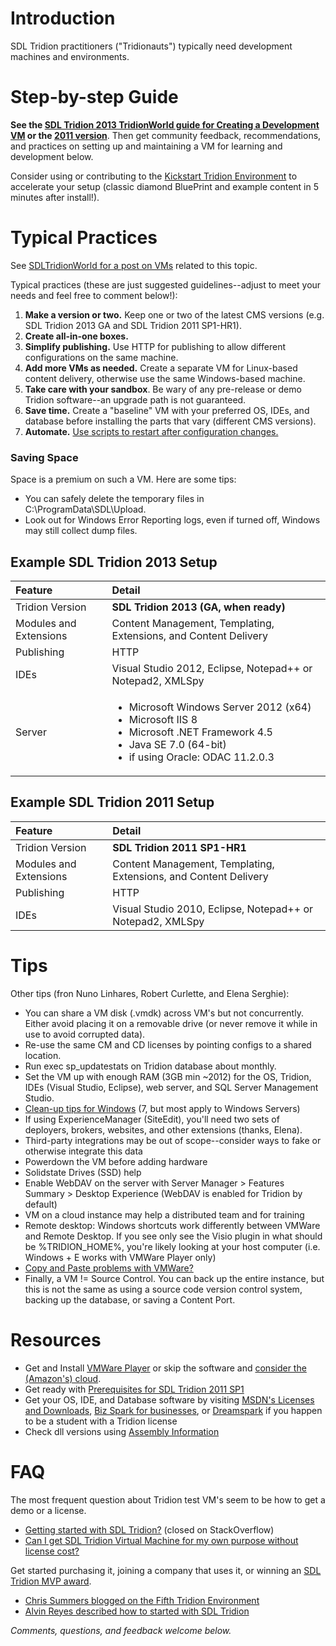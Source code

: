 # Introduction #

SDL Tridion practitioners ("Tridionauts") typically need development machines and environments.

# Step-by-step Guide #
**See the
[SDL Tridion 2013 TridionWorld guide for Creating a Development VM](http://www.sdltridionworld.com/articles/sdltridion2013/tutorials/creating-development-vm-1.aspx) or the [2011 version](http://www.sdltridionworld.com/articles/sdltridion2011/tutorials/creating-development-vm-1.aspx)**. Then get community feedback, recommendations, and practices on setting up and maintaining a VM for learning and development below.

Consider using or contributing to the [Kickstart Tridion Environment](http://code.google.com/p/kickstart-tridion-environment/wiki/GettingStarted) to accelerate your setup (classic diamond BluePrint and example content in 5 minutes after install!).

# Typical Practices #

See [SDLTridionWorld for a post on VMs](https://forum.sdltridion.com/topic.asp?TOPIC_ID=7148) related to this topic.

Typical practices (these are just suggested guidelines--adjust to meet your needs and feel free to comment below!):

  1. **Make a version or two.** Keep one or two of the latest CMS versions (e.g. SDL Tridion 2013 GA and SDL Tridion 2011 SP1-HR1).
  1. **Create all-in-one boxes.**
  1. **Simplify publishing.** Use HTTP for publishing to allow different configurations on the same machine.
  1. **Add more VMs as needed.** Create a separate VM for Linux-based content delivery, otherwise use the same Windows-based machine.
  1. **Take care with your sandbox**. Be wary of any pre-release or demo Tridion software--an upgrade path is not guaranteed.
  1. **Save time.** Create a "baseline" VM with your preferred OS, IDEs, and database before installing the parts that vary (different CMS versions).
  1. **Automate.** [Use scripts to restart after configuration changes.](https://code.google.com/p/tridion-practice/wiki/ProgrammaticallyRestartTridionContentManager)

### Saving Space ###

Space is a premium on such a VM. Here are some tips:

  * You can safely delete the temporary files in C:\ProgramData\SDL\Upload.
  * Look out for Windows Error Reporting logs, even if turned off, Windows may still collect dump files.


## Example SDL Tridion 2013 Setup ##

| Feature | Detail |
|:--------|:-------|
| Tridion Version | **SDL Tridion 2013 (GA, when ready)**|
| Modules and Extensions | Content Management, Templating, Extensions, and Content Delivery |
| Publishing | HTTP |
| IDEs | Visual Studio 2012, Eclipse, Notepad++ or Notepad2, XMLSpy|
| Server | <ul><li>Microsoft Windows Server 2012 (x64)</li><li>Microsoft IIS 8</li><li>Microsoft .NET Framework 4.5</li><li>Java SE 7.0 (64-bit)</li><li>if using Oracle: ODAC 11.2.0.3</li></ul> |

## Example SDL Tridion 2011 Setup ##

| Feature | Detail |
|:--------|:-------|
| Tridion Version | **SDL Tridion 2011 SP1-HR1** |
| Modules and Extensions | Content Management, Templating, Extensions, and Content Delivery |
| Publishing | HTTP |
| IDEs | Visual Studio 2010, Eclipse, Notepad++ or Notepad2, XMLSpy|

# Tips #
Other tips (fron Nuno Linhares, Robert Curlette, and Elena Serghie):

  * You can share a VM disk (.vmdk) across VM's but not concurrently. Either avoid placing it on a removable drive (or never remove it while in use to avoid corrupted data).
  * Re-use the same CM and CD licenses by pointing configs to a shared location.
  * Run exec sp\_updatestats on Tridion database about monthly.
  * Set the VM up with enough RAM (3GB min ~2012) for the OS, Tridion, IDEs (Visual Studio, Eclipse), web server, and SQL Server Management Studio.
  * [Clean-up tips for Windows](http://www.hanselman.com/blog/GuideToFreeingUpDiskSpaceUnderWindows7.aspx) (7, but most apply to Windows Servers)
  * If using ExperienceManager (SiteEdit), you'll need two sets of deployers, brokers, websites, and other extensions (thanks, Elena).
  * Third-party integrations may be out of scope--consider ways to fake or otherwise integrate this data
  * Powerdown the VM before adding hardware
  * Solidstate Drives (SSD) help
  * Enable WebDAV on the server with Server Manager > Features Summary > Desktop Experience (WebDAV is enabled for Tridion by default)
  * VM on a cloud instance may help a distributed team and for training
  * Remote desktop: Windows shortcuts work differently between VMWare and Remote Desktop. If you see only see the Visio plugin in what should be %TRIDION\_HOME%, you're likely looking at your host computer (i.e. Windows + E works with VMWare Player only)
  * [Copy and Paste problems with VMWare?](http://www.createandbreak.net/2012/12/cant-paste-from-vmware-player-to.html)
  * Finally, a VM != Source Control. You can back up the entire instance, but this is not the same as using a source code version control system, backing up the database, or saving a Content Port.

# Resources #

  * Get and Install [VMWare Player](http://www.vmware.com/products/player/) or skip the software and [consider the (Amazon's) cloud](http://aws.amazon.com/).
  * Get ready with [Prerequisites for SDL Tridion 2011 SP1](http://sdllivecontent.sdl.com/LiveContent/content/en-US/SDL_Tridion_2011_SPONE/concept_53EFC5A6A1D147AF845341E2E317076A)
  * Get your OS, IDE, and Database software by visiting [MSDN's Licenses and Downloads](http://msdn.microsoft.com/en-US/), [Biz Spark for businesses](http://www.microsoft.com/bizspark/), or [Dreamspark](https://www.dreamspark.com/) if you happen to be a student with a Tridion license
  * Check dll versions using [Assembly Information](http://assemblyinformation.codeplex.com/)

# FAQ #

The most frequent question about Tridion test VM's seem to be how to get a demo or a license.

  * [Getting started with SDL Tridion?](http://stackoverflow.com/questions/5590673/getting-started-with-sdl-tridion) (closed on StackOverflow)
  * [Can I get SDL Tridion Virtual Machine for my own purpose without license cost?](http://stackoverflow.com/questions/11691078/can-i-get-sdl-tridion-virtual-machine-for-my-own-purpose-without-license-cost)

Get started purchasing it, joining a company that uses it, or winning an [SDL Tridion MVP award](http://sdltridionworld.com/community/mvp_award/index.aspx).

  * [Chris Summers blogged on the Fifth Tridion Environment](http://www.urbancherry.net/blogengine/post/2010/02/06/The-Fifth-Environment.aspx)
  * [Alvin Reyes described how to started with SDL Tridion](http://www.createandbreak.net/2011/11/how-to-get-to-play-with-sdl-tridion.html)

_Comments, questions, and feedback welcome below._
